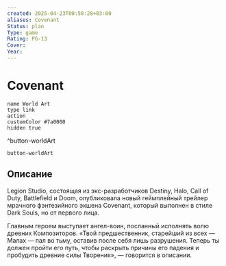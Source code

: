 ```yaml
---
created: 2025-04-23T00:50:28+03:00
aliases: Covenant
Status: plan
Type: game
Rating: PG-13
Cover:
Year:
---
```


# Covenant



```button
name World Art
type link
action 
customColor #7a0000
hidden true
```
^button-worldArt



`button-worldArt`

## Описание

Legion Studio, состоящая из экс-разработчиков Destiny, Halo, Call of Duty, Battlefield и Doom, опубликовала новый геймплейный трейлер мрачного фэнтезийного экшена Covenant, который выполнен в стиле Dark Souls, но от первого лица.

Главным героем выступает ангел-воин, посланный исполнять волю древних Композиторов.
«Твой предшественник, старейший из всех — Малах — пал во тьму, оставив после себя лишь разрушения. Теперь ты должен пройти его путь, чтобы раскрыть причины его падения и пробудить древние силы Творения», — говорится в описании.

